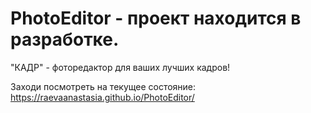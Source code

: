 # PhotoEditor - проект находится в разработке.
"КАДР" - фоторедактор для ваших лучших кадров!

Заходи посмотреть на текущее состояние: https://raevaanastasia.github.io/PhotoEditor/
